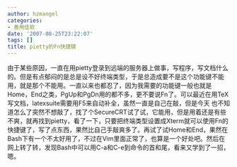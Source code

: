 ```yaml
---
author: hzmangel
categories:
- 善用佳软
date: '2007-08-25T23:22:07'
tags: []
title: pietty的Fn快捷键
---
```

由于某些原因，一直在用pietty登录到远端的服务器上做事，写程序，写文档什么的。但是有点郁闷的是总是设不好终端类型，于是总造成要不是这个功能键不能用，就是那个不能用。一直以来也都忍了，因为我需要的功能键一般也就是Home，End之类，PgUp和PgDn用的都不多，更不要说Fn了。可以最近在用TeX写文档，latexsuite需要用F5来自动补全，虽然一直是自己在敲，但是今天 也不知道怎么了突然不想敲了，找了个SecureCRT试了试，它能用，但是用着还是有些不爽，就再找到pietty，看了一下，只要把终端类型设置成Xterm就可以使用Fn的快捷键了，写了点东西，果然比自己手敲爽多了。再试了试Home和End，果然在Bash下有一个不太好用了，不过在Vim里面正常了，也算是一个好处吧。然后在网上转了转，发现Bash中可以用C-a和C-e到命令的首和尾，看来又学到了一招，嗯。